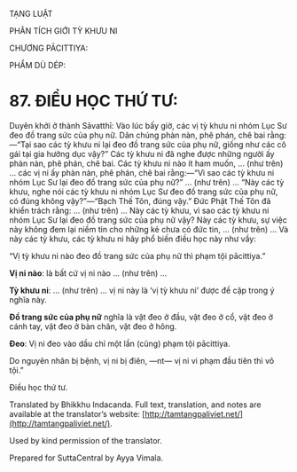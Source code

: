  

TẠNG LUẬT

PHÂN TÍCH GIỚI TỲ KHƯU NI

CHƯƠNG PĀCITTIYA:

PHẨM DÙ DÉP:

# 87\. ĐIỀU HỌC THỨ TƯ:

Duyên khởi ở thành Sāvatthī: Vào lúc bấy giờ, các vị tỳ khưu ni nhóm Lục Sư đeo đồ trang sức của phụ nữ. Dân chúng phàn nàn, phê phán, chê bai rằng:—“Tại sao các tỳ khưu ni lại đeo đồ trang sức của phụ nữ, giống như các cô gái tại gia hưởng dục vậy?” Các tỳ khưu ni đã nghe được những người ấy phàn nàn, phê phán, chê bai. Các tỳ khưu ni nào ít ham muốn, … (như trên) … các vị ni ấy phàn nàn, phê phán, chê bai rằng:—“Vì sao các tỳ khưu ni nhóm Lục Sư lại đeo đồ trang sức của phụ nữ?” … (như trên) … “Này các tỳ khưu, nghe nói các tỳ khưu ni nhóm Lục Sư đeo đồ trang sức của phụ nữ, có đúng không vậy?”—“Bạch Thế Tôn, đúng vậy.” Đức Phật Thế Tôn đã khiển trách rằng: … (như trên) … Này các tỳ khưu, vì sao các tỳ khưu ni nhóm Lục Sư lại đeo đồ trang sức của phụ nữ vậy? Này các tỳ khưu, sự việc này không đem lại niềm tin cho những kẻ chưa có đức tin, … (như trên) … Và này các tỳ khưu, các tỳ khưu ni hãy phổ biến điều học này như vầy:

“Vị tỳ khưu ni nào đeo đồ trang sức của phụ nữ thì phạm tội pācittiya.”

**Vị ni nào**: là bất cứ vị ni nào … (như trên) …

**Tỳ khưu ni**: … (như trên) … vị ni này là ‘vị tỳ khưu ni’ được đề cập trong ý nghĩa này.

**Đồ trang sức của phụ nữ** nghĩa là vật đeo ở đầu, vật đeo ở cổ, vật đeo ở cánh tay, vật đeo ở bàn chân, vật đeo ở hông.

**Đeo**: Vị ni đeo vào dầu chỉ một lần (cũng) phạm tội pācittiya.

Do nguyên nhân bị bệnh, vị ni bị điên, ―nt― vị ni vi phạm đầu tiên thì vô tội.”

Điều học thứ tư.

Translated by Bhikkhu Indacanda. Full text, translation, and notes are available at the translator’s website: [http://tamtangpaliviet.net/](http://tamtangpaliviet.net/).

Used by kind permission of the translator.

Prepared for SuttaCentral by Ayya Vimala.